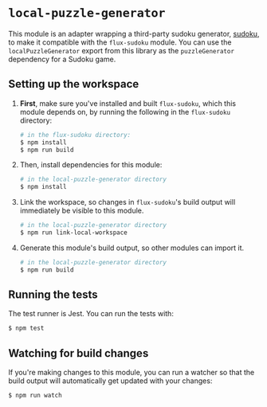 # `local-puzzle-generator`

This module is an adapter wrapping a third-party sudoku generator,
[sudoku](https://www.npmjs.com/package/sudoku),
to make it compatible with the `flux-sudoku` module.
You can use the `localPuzzleGenerator` export from this library as
the `puzzleGenerator` dependency for a Sudoku game.

## Setting up the workspace

1. **First**, make sure you've installed and built `flux-sudoku`,
   which this module depends on,
   by running the following in the `flux-sudoku` directory:

   ```bash
   # in the flux-sudoku directory:
   $ npm install
   $ npm run build
   ```

2. Then, install dependencies for this module:

   ```bash
   # in the local-puzzle-generator directory
   $ npm install
   ```

3. Link the workspace, so changes in `flux-sudoku`'s build output
   will immediately be visible to this module.

   ```bash
   # in the local-puzzle-generator directory
   $ npm run link-local-workspace
   ```

4. Generate this module's build output, so other modules can import it.

   ```bash
   # in the local-puzzle-generator directory
   $ npm run build
   ```

## Running the tests

The test runner is Jest. You can run the tests with:

```bash
$ npm test
```

## Watching for build changes

If you're making changes to this module, you can run a watcher so that
the build output will automatically get updated with your changes:

```bash
$ npm run watch
```

